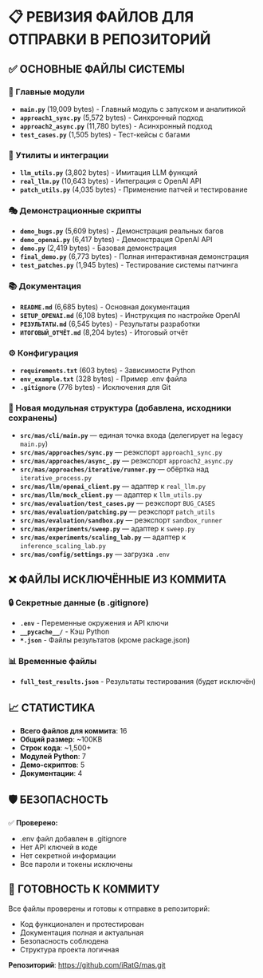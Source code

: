 # 📋 РЕВИЗИЯ ФАЙЛОВ ДЛЯ ОТПРАВКИ В РЕПОЗИТОРИЙ

## ✅ ОСНОВНЫЕ ФАЙЛЫ СИСТЕМЫ

### 🚀 Главные модули
- **`main.py`** (19,009 bytes) - Главный модуль с запуском и аналитикой
- **`approach1_sync.py`** (5,572 bytes) - Синхронный подход 
- **`approach2_async.py`** (11,780 bytes) - Асинхронный подход
- **`test_cases.py`** (1,505 bytes) - Тест-кейсы с багами

### 🔧 Утилиты и интеграции  
- **`llm_utils.py`** (3,802 bytes) - Имитация LLM функций
- **`real_llm.py`** (10,643 bytes) - Интеграция с OpenAI API
- **`patch_utils.py`** (4,035 bytes) - Применение патчей и тестирование

### 🎭 Демонстрационные скрипты
- **`demo_bugs.py`** (5,609 bytes) - Демонстрация реальных багов
- **`demo_openai.py`** (6,417 bytes) - Демонстрация OpenAI API
- **`demo.py`** (2,419 bytes) - Базовая демонстрация
- **`final_demo.py`** (6,773 bytes) - Полная интерактивная демонстрация
- **`test_patches.py`** (1,945 bytes) - Тестирование системы патчинга

### 📚 Документация
- **`README.md`** (6,685 bytes) - Основная документация
- **`SETUP_OPENAI.md`** (6,108 bytes) - Инструкция по настройке OpenAI
- **`РЕЗУЛЬТАТЫ.md`** (6,545 bytes) - Результаты разработки
- **`ИТОГОВЫЙ_ОТЧЁТ.md`** (8,204 bytes) - Итоговый отчёт

### ⚙️ Конфигурация
- **`requirements.txt`** (603 bytes) - Зависимости Python
- **`env_example.txt`** (328 bytes) - Пример .env файла
- **`.gitignore`** (776 bytes) - Исключения для Git

### 🧩 Новая модульная структура (добавлена, исходники сохранены)

- **`src/mas/cli/main.py`** — единая точка входа (делегирует на legacy `main.py`)
- **`src/mas/approaches/sync.py`** — реэкспорт `approach1_sync.py`
- **`src/mas/approaches/async_.py`** — реэкспорт `approach2_async.py`
- **`src/mas/approaches/iterative/runner.py`** — обёртка над `iterative_process.py`
- **`src/mas/llm/openai_client.py`** — адаптер к `real_llm.py`
- **`src/mas/llm/mock_client.py`** — адаптер к `llm_utils.py`
- **`src/mas/evaluation/test_cases.py`** — реэкспорт `BUG_CASES`
- **`src/mas/evaluation/patching.py`** — реэкспорт `patch_utils`
- **`src/mas/evaluation/sandbox.py`** — реэкспорт `sandbox_runner`
- **`src/mas/experiments/sweep.py`** — адаптер к `sweep.py`
- **`src/mas/experiments/scaling_lab.py`** — адаптер к `inference_scaling_lab.py`
- **`src/mas/config/settings.py`** — загрузка `.env`

## ❌ ФАЙЛЫ ИСКЛЮЧЁННЫЕ ИЗ КОММИТА

### 🔒 Секретные данные (в .gitignore)
- **`.env`** - Переменные окружения и API ключи
- **`__pycache__/`** - Кэш Python
- **`*.json`** - Файлы результатов (кроме package.json)

### 📊 Временные файлы
- **`full_test_results.json`** - Результаты тестирования (будет исключён)

## 📈 СТАТИСТИКА

- **Всего файлов для коммита**: 16
- **Общий размер**: ~100KB
- **Строк кода**: ~1,500+ 
- **Модулей Python**: 7
- **Демо-скриптов**: 5
- **Документации**: 4

## 🛡️ БЕЗОПАСНОСТЬ

✅ **Проверено:**
- .env файл добавлен в .gitignore
- Нет API ключей в коде
- Нет секретной информации
- Все пароли и токены исключены

## 🚀 ГОТОВНОСТЬ К КОММИТУ

Все файлы проверены и готовы к отправке в репозиторий:
- Код функционален и протестирован
- Документация полная и актуальная  
- Безопасность соблюдена
- Структура проекта логичная

**Репозиторий**: https://github.com/iRatG/mas.git
